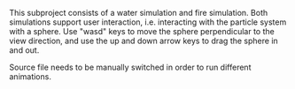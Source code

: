 This subproject consists of a water simulation and fire simulation.
Both simulations support user interaction, i.e. interacting with the particle system with a sphere.
Use "wasd" keys to move the sphere perpendicular to the view direction, and use the up and down arrow keys
to drag the sphere in and out.

Source file needs to be manually switched in order to run different animations.
